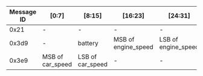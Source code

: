 Message ID | [0:7] | [8:15] | [16:23] | [24:31] |  [32:39] | [40:47] | [48:55] | [56:63]  
|--|--|--|--|--|--|--|--|--|
| 0x21 | - | - | - | - | - | - |SteeringWheelMessage? | - |
| 0x3d9 | - | battery | MSB of engine_speed | LSB of engine_speed | - | - | - | - |
| 0x3e9 | MSB of car_speed | LSB of car_speed | - | - | - | - | - | - |
